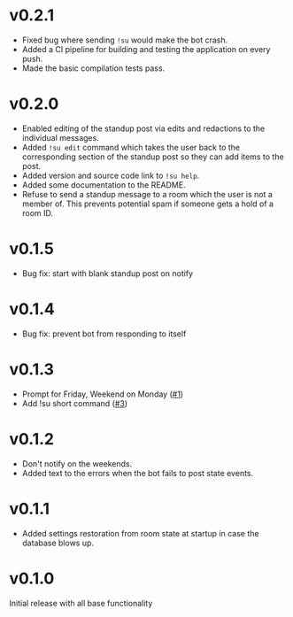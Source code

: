 # v0.2.1

* Fixed bug where sending `!su` would make the bot crash.
* Added a CI pipeline for building and testing the application on every push.
* Made the basic compilation tests pass.

# v0.2.0

* Enabled editing of the standup post via edits and redactions to the individual
  messages.
* Added `!su edit` command which takes the user back to the corresponding
  section of the standup post so they can add items to the post.
* Added version and source code link to `!su help`.
* Added some documentation to the README.
* Refuse to send a standup message to a room which the user is not a member of.
  This prevents potential spam if someone gets a hold of a room ID.

# v0.1.5

* Bug fix: start with blank standup post on notify

# v0.1.4

* Bug fix: prevent bot from responding to itself

# v0.1.3

* Prompt for Friday, Weekend on Monday
  ([#1](https://todo.sr.ht/~sumner/standupbot/1))
* Add !su short command ([#3](https://todo.sr.ht/~sumner/standupbot/3))

# v0.1.2

* Don't notify on the weekends.
* Added text to the errors when the bot fails to post state events.

# v0.1.1

* Added settings restoration from room state at startup in case the database
  blows up.

# v0.1.0

Initial release with all base functionality
